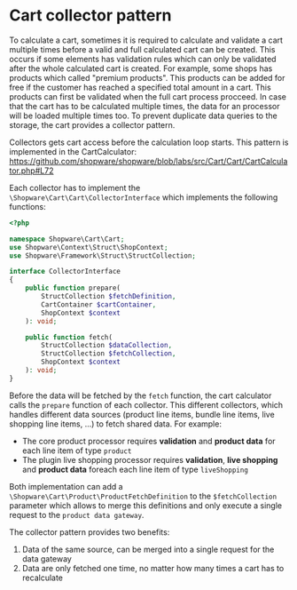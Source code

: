 # Cart collector pattern

To calculate a cart, sometimes it is required to calculate and validate a cart multiple times before a valid and full calculated cart can be created.
This occurs if some elements has validation rules which can only be validated after the whole calculated cart is created.
For example, some shops has products which called "premium products". This products can be added for free if the customer
has reached a specified total amount in a cart. This products can first be validated when the full cart process procceed.
In case that the cart has to be calculated multiple times, the data for an processor will be loaded multiple times too.
To prevent duplicate data queries to the storage, the cart provides a collector pattern. 

Collectors gets cart access before the calculation loop starts. This pattern is implemented in the CartCalculator:
https://github.com/shopware/shopware/blob/labs/src/Cart/Cart/CartCalculator.php#L72

Each collector has to implement the `\Shopware\Cart\Cart\CollectorInterface` which implements the following functions:

```php
<?php

namespace Shopware\Cart\Cart;
use Shopware\Context\Struct\ShopContext;
use Shopware\Framework\Struct\StructCollection;

interface CollectorInterface
{
    public function prepare(
        StructCollection $fetchDefinition,
        CartContainer $cartContainer,
        ShopContext $context
    ): void;

    public function fetch(
        StructCollection $dataCollection,
        StructCollection $fetchCollection,
        ShopContext $context
    ): void;
}
```

Before the data will be fetched by the `fetch` function, the cart calculator calls the `prepare` function of each collector.
This different collectors, which handles different data sources (product line items, bundle line items, live shopping line items, ...) to fetch shared data.
For example:
- The core product processor requires **validation** and **product data** for each line item of type `product`
- The plugin live shopping processor requires **validation**, **live shopping** and **product data** foreach each line item of type `liveShopping`

Both implementation can add a `\Shopware\Cart\Product\ProductFetchDefinition` to the `$fetchCollection` parameter which allows to merge this definitions and only execute a single
request to the `product data gateway`. 

The collector pattern provides two benefits:

1. Data of the same source, can be merged into a single request for the data gateway
2. Data are only fetched one time, no matter how many times a cart has to recalculate
 